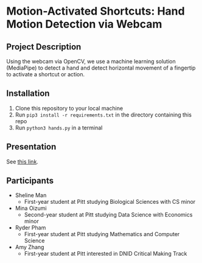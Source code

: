 # Motion-Activated Shortcuts: Hand Motion Detection via Webcam

## Project Description
Using the webcam via OpenCV, we use a machine learning solution (MediaPipe) to detect a hand and detect horizontal movement of a fingertip to activate a shortcut or action.

## Installation
1. Clone this repository to your local machine
2. Run `pip3 install -r requirements.txt` in the directory containing this repo
3. Run `python3 hands.py` in a terminal

## Presentation

See [this link](https://docs.google.com/presentation/d/1cBaACA0gp1SQ001_vZ1TNCRxDQP3aGQ_iXBhalMpn4A/edit?usp=sharing).

## Participants

- Sheline Man
  - First-year student at Pitt studying Biological Sciences with CS minor
- Mina Oizumi
  - Second-year student at Pitt studying Data Science with Economics minor
- Ryder Pham
  - First-year student at Pitt studying Mathematics and Computer Science
- Amy Zhang
  - First-year student at Pitt interested in DNID Critical Making Track


